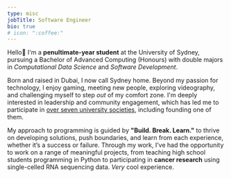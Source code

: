 ```yaml
---
type: misc
jobTitle: Software Engineer
bio: true
# icon: ":coffee:"
---
```


Hello:wave: I'm a **penultimate-year student** at the University of Sydney, pursuing a Bachelor of Advanced Computing (Honours) with double majors in *Computational Data Science* and *Software Development*. 

Born and raised in Dubai, I now call Sydney home. Beyond my passion for technology, I enjoy gaming, meeting new people, exploring videography, and challenging myself to step *out* of my comfort zone. I'm deeply interested in leadership and community engagement, which has led me to participate in <ins>over seven university societies</ins>, including founding one of them.

My approach to programming is guided by **"Build. Break. Learn."** to thrive on developing solutions, push boundaries, and learn from each experience, whether it’s a success or failure. Through my work, I’ve had the opportunity to work on a range of meaningful projects, from teaching high school students programming in Python to participating in **cancer research** using single-celled RNA sequencing data. *Very* cool experience.